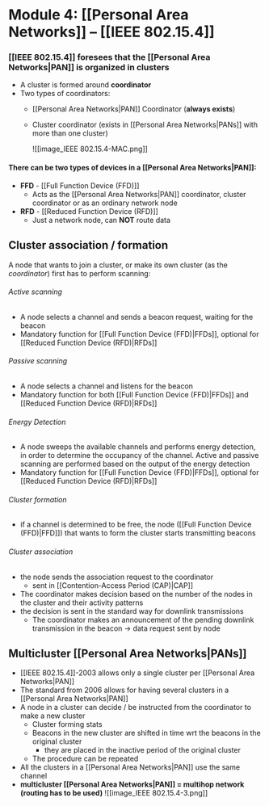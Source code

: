 # Module 4: [[Personal Area Networks]] – [[IEEE 802.15.4]]




### [[IEEE 802.15.4]] foresees that the [[Personal Area Networks|PAN]] is organized in clusters
- A cluster is formed around **coordinator**
- Two types of coordinators:
	- [[Personal Area Networks|PAN]] Coordinator (**always exists**)
	- Cluster coordinator (exists in [[Personal Area Networks|PANs]] with more than one cluster)
	  
	  ![[image_IEEE 802.15.4-MAC.png]]
#### There can be two types of devices in a [[Personal Area Networks|PAN]]:
- **FFD** - [[Full Function Device (FFD)]]
	- Acts as the [[Personal Area Networks|PAN]] coordinator, cluster coordinator or as an ordinary network node
- **RFD** - [[Reduced Function Device (RFD)]]
	- Just a network node, can **NOT** route data
## Cluster association / formation
A node that wants to join a cluster, or make its own cluster (as the _coordinator_) first has to perform scanning:
###### Active scanning
- A node selects a channel and sends a beacon request, waiting for the beacon
- Mandatory function for [[Full Function Device (FFD)|FFDs]], optional for [[Reduced Function Device (RFD)|RFDs]]
###### Passive scanning
- A node selects a channel and listens for the beacon
- Mandatory function for both [[Full Function Device (FFD)|FFDs]] and [[Reduced Function Device (RFD)|RFDs]] 
###### Energy Detection
- A node sweeps the available channels and performs energy detection, in order to determine the occupancy of the channel. Active and passive scanning are performed based on the output of the energy detection
- Mandatory function for [[Full Function Device (FFD)|FFDs]], optional for [[Reduced Function Device (RFD)|RFDs]]
###### Cluster formation
- if a channel is determined to be free, the node ([[Full Function Device (FFD)|FFD]]) that wants to form the cluster starts transmitting beacons
###### Cluster association
- the node sends the association request to the coordinator
	- sent in [[Contention-Access Period (CAP)|CAP]]
- The coordinator makes decision based on the number of the nodes in the cluster and their activity patterns
- the decision is sent in the standard way for downlink transmissions
	- The coordinator makes an announcement of the pending downlink transmission in the beacon $\to$ data request sent by node
## Multicluster [[Personal Area Networks|PANs]]
- [[IEEE 802.15.4]]-2003 allows only a single cluster per [[Personal Area Networks|PAN]]
- The standard from 2006 allows for having several clusters in a [[Personal Area Networks|PAN]]
- A node in a cluster can decide / be instructed from the coordinator to make a new cluster
	- Cluster forming stats
	- Beacons in the new cluster are shifted in time wrt the beacons in the original cluster
		- they are placed in the inactive period of the original cluster
	- The procedure can be repeated
- All the clusters in a [[Personal Area Networks|PAN]] use the same channel
- **multicluster [[Personal Area Networks|PAN]] = multihop network (routing has to be used)**
![[image_IEEE 802.15.4-3.png]]